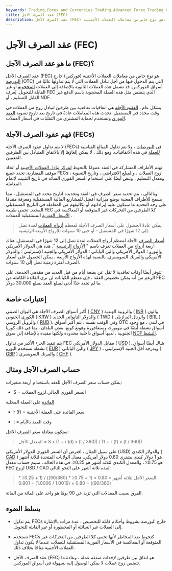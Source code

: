 ```yaml
---
keywords: Trading,Forex and Currencies Trading,Advanced Forex Trading Concepts,Advanced Concepts
title: عقد الصرف الآجل (FEC)
description: عقد الصرف الآجل (FEC) هو نوع خاص من معاملات العملات الأجنبية.
---
```


# عقد الصرف الآجل (FEC)
## ما هو عقد الصرف الآجل (FEC)؟

عقد الصرف الآجل (FEC) هو نوع خاص من معاملات العملات الأجنبية (فوركس) خارج [البورصة](/otc) (OTC) التي يتم الدخول فيها من أجل تبادل العملات التي لا يتم تداولها غالبًا في أسواق الفوركس. قد تشمل هذه العملات الثانوية بالإضافة إلى العملات [المحجوبة](/blockedcurrency) أو غير القابلة للتحويل. يُعرف FEC الذي يتضمن مثل هذه العملة المحجوبة باسم الدفع غير القابل للتسليم ، أو NDF.

بشكل عام ، [العقود الآجلة](/forwardcontract) هي اتفاقيات تعاقدية بين طرفين لتبادل زوج من العملات في وقت محدد في المستقبل. تحدث هذه المعاملات عادةً في تاريخ بعد تاريخ تسوية [العقد الفوري](/spottrade) وتستخدم لحماية المشتري من التقلبات في أسعار العملات.

## فهم عقود الصرف الآجلة (FECs)

لا يتم تداول عقود الصرف الآجلة (FECs) في [البورصات](/exchange) ، ولا يتم تداول المبالغ القياسية [للعملة](/currency) في هذه الاتفاقيات. ومع ذلك ، لا يمكن إلغاؤها إلا بالاتفاق المتبادل بين الطرفين المعنيين.

تهتم الأطراف المشاركة في العقد عمومًا بالتحوط [لمركز](/foreign-exchange) [تبادل العملات الأجنبية](/foreign-exchange) أو اتخاذ موقف [المضاربة](/speculation). تحدد جميع FECs زوج العملات ، والمبلغ الافتراضي ، وتاريخ التسوية ، ومعدل التسليم ، وتنص أيضًا على استخدام السعر الفوري السائد في تاريخ التثبيت لإتمام المعاملة.

وبالتالي ، يتم تحديد سعر الصرف في العقد وتحديده لتاريخ محدد في المستقبل ، مما يسمح للأطراف المعنية بوضع ميزانية أفضل للمشاريع المالية المستقبلية ومعرفة مقدمًا على وجه التحديد ما ستكون عليه إيراداتهم أو تكاليفهم من المعاملة في التاريخ المستقبلي المحدد. تحمي طبيعة FEC كلا الطرفين من التحركات غير المتوقعة أو المعاكسة في [الأسعار الفورية](/forex-spot-rate) المستقبلية للعملات .

> يمكن عادةً الحصول على أسعار الصرف الآجلة لمعظم [أزواج العملات](/currencypair) لمدة تصل إلى 12 شهرًا في المستقبل - أو حتى 10 سنوات للأزواج الأربعة الرئيسية.

>

[أسعار الصرف](/exchangerate) الآجلة لمعظم أزواج العملات لمدة تصل إلى 12 شهرًا في المستقبل. هناك أربعة أزواج من العملات تعرف باسم " [الأزواج الرئيسية](/majors) ". هذه هي الدولار الأمريكي واليورو ؛ الدولار الأمريكي والين الياباني ؛ الدولار الأمريكي والجنيه الإسترليني ؛ والدولار الأمريكي والفرنك السويسري. بالنسبة لهذه الأزواج الأربعة ، يمكن الحصول على أسعار الصرف لفترة زمنية تصل إلى 10 سنوات.

تتوفر أيضًا أوقات تعاقدية لا تقل عن بضعة أيام من قبل العديد من مقدمي الخدمة. على الرغم من أنه يمكن تخصيص العقد ، فإن معظم الكيانات لن ترى الفائدة الكاملة من FEC ما لم تحدد حدًا أدنى لمبلغ العقد بمبلغ 30،000 دولار.

## إعتبارات خاصة

أكبر أسواق الصرف الآجلة هي اليوان الصيني ( [CNY](/cny-china-yuan-renminbi) ) والروبية الهندية ( [INR](/inr) ) والون الكوري الجنوبي ( [KRW](/krw-korean-won) ) والدولار التايواني الجديد ( [TWD](/twd-taiwan-dollar) ) والريال البرازيلي ( [BRL](/brl-brazilian-real) ) والروبل الروسي ( [RUB](/rub-russian-ruble) ). وفي الوقت نفسه ، تتم أكبر أسواق OTC في لندن ، مع وجود أسواق نشطة أيضًا في نيويورك وسنغافورة وهونغ كونغ. بعض البلدان ، بما في ذلك كوريا الجنوبية ، لديها أسواق داخلية محدودة ولكنها مقيدة بالإضافة إلى سوق [NDF النشط](/ndf).

يتم تنفيذ الجزء الأكبر من تداول FEC مقابل الدولار الأمريكي ( [USD](/usd) ). هناك أيضًا أسواق نشطة تستخدم اليورو ( [EUR](/euro) ) والين الياباني ( [JPY](/jpy-japanese-yen) ) ، وبدرجة أقل الجنيه الإسترليني ( [GBP](/gbp) ) والفرنك السويسري ( [CHF](/chf) ).

## حساب الصرف الآجل ومثال

يمكن حساب سعر الصرف الآجل للعقد باستخدام أربعة متغيرات:

- S = السعر الفوري الحالي لزوج العملات

[الفائدة](/interestrate) على العملة المحلية

- r (f) = سعر الفائدة على العملة الأجنبية

- t = وقت العقد بالأيام

ستكون معادلة سعر الصرف الآجل:

>

> المعدل الآجل = S x (1 + r (d) x (t / 360)) / (1 + r (f) x (t / 360))

>

على سبيل المثال ، افترض أن السعر الفوري للدولار الأمريكي (USD) والدولار الكندي ( [CAD](/cad-canadian-dollar) ) هو 1 دولار كندي يشتري 0.80 دولار أمريكي. معدل الولايات المتحدة لثلاثة أشهر هو 0.75٪ ، والمعدل الكندي لثلاثة أشهر هو 0.25٪. في هذه الحالة ، سيتم حساب معدل FEC لزوج USD / CAD لمدة ثلاثة أشهر على النحو التالي:

>

> السعر الآجل لثلاثة أشهر = 0.80 × (1 + 0.75٪ * (90/360)) / (1 + 0.25٪ * (90/360)) = 0.80 × (1.0019 / 1.0006) = 0.801

>

الفرق بسبب المعدلات التي تزيد عن 90 يومًا هو واحد على المائة من المائة.

## يسلط الضوء

- يتم تداول FECs خارج البورصة بشروط وأحكام قابلة للتخصيص ، عدة مرات بالإشارة إلى العملات غير السائلة أو المحظورة أو غير القابلة للتحويل.

- تستخدم FECs كتحوط ضد المخاطر لأنها تحمي كلا الطرفين من التحركات غير المتوقعة أو المعاكسة في الأسعار الفورية المستقبلية للعملات عندما لا يكون تداول العملات الأجنبية متاحًا بخلاف ذلك.

- عقد الصرف الآجل (FEC) هو اتفاق بين طرفين لإحداث صفقة عملة ، وعادة ما تتضمن زوج عملات لا يمكن الوصول إليه بسهولة في أسواق الفوركس.

